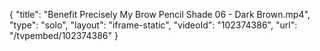 {
    "title": "Benefit Precisely My Brow Pencil Shade 06 - Dark Brown.mp4",
    "type": "solo",
    "layout": "iframe-static",
    "videoId": "102374386",
    "url": "\/tvpembed\/102374386"
}